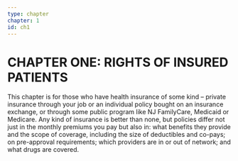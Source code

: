 ```yaml
---
type: chapter
chapter: 1
id: ch1
---
```


# CHAPTER ONE: RIGHTS OF INSURED PATIENTS

This chapter is for those who have health insurance of some kind – private insurance through
your job or an individual policy bought on an insurance exchange, or through some public program
like NJ FamilyCare, Medicaid or Medicare. Any kind of insurance is better than none, but policies
differ not just in the monthly premiums you pay but also in: what benefits they provide and the
scope of coverage, including the size of deductibles and co-pays; on pre-approval requirements;
which providers are in or out of network; and what drugs are covered.
